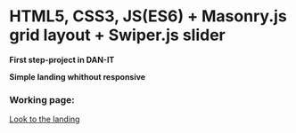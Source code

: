 # HTML5, CSS3, JS(ES6) + Masonry.js grid layout + Swiper.js slider

**First step-project in DAN-IT**

**Simple landing whithout responsive**

### Working page:
[Look to the landing](https://dmytrotitov.github.io/theHAM-project/)


